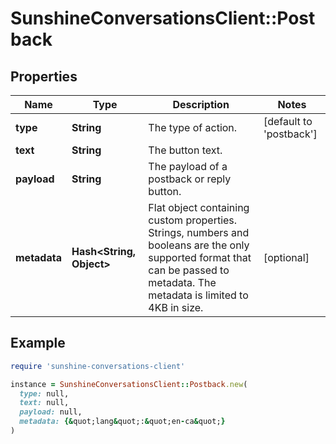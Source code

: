 # SunshineConversationsClient::Postback

## Properties

| Name | Type | Description | Notes |
| ---- | ---- | ----------- | ----- |
| **type** | **String** | The type of action. | [default to &#39;postback&#39;] |
| **text** | **String** | The button text. |  |
| **payload** | **String** | The payload of a postback or reply button. |  |
| **metadata** | **Hash&lt;String, Object&gt;** | Flat object containing custom properties. Strings, numbers and booleans  are the only supported format that can be passed to metadata. The metadata is limited to 4KB in size.  | [optional] |

## Example

```ruby
require 'sunshine-conversations-client'

instance = SunshineConversationsClient::Postback.new(
  type: null,
  text: null,
  payload: null,
  metadata: {&quot;lang&quot;:&quot;en-ca&quot;}
)
```

